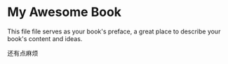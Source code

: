 My Awesome Book
=======

This file file serves as your book's preface, a great place to describe your book's content and ideas.


还有点麻烦
